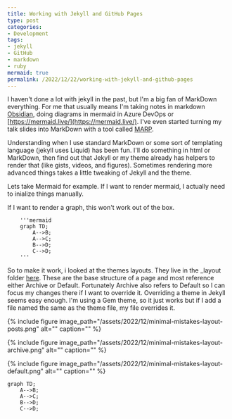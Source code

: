```yaml
---
title: Working with Jekyll and GitHub Pages
type: post
categories:
- Development
tags:
- jekyll
- GitHub
- markdown
- ruby
mermaid: true
permalink: /2022/12/22/working-with-jekyll-and-github-pages
---
```


I haven't done a lot with jekyll in the past, but I'm a big fan of MarkDown everything. For me that usually means I'm taking notes in markdown [Obsidian](https://obsidian.md]), doing diagrams in mermaid in Azure DevOps or [https://mermaid.live/](https://mermaid.live/). I've even started turning my talk slides into MarkDown with a tool called [MARP](https://marp.app/).

Understanding when I use standard MarkDown or some sort of templating language (jekyll uses Liquid) has been fun.  I'll do something in html or MarkDown, then find out that Jekyll or my theme already has helpers to render that (like gists, videos, and figures). Sometimes rendering more advanced things takes a little tweaking of Jekyll and the theme.

Lets take Mermaid for example.  If I want to render mermaid, I actually need to inialize things manually.

If I want to render a graph, this won't work out of the box. 
```
    '''mermaid
    graph TD;
        A-->B;
        A-->C;
        B-->D;
        C-->D;
    '''
```

So to make it work, i looked at the themes layouts.  They live in the _layout folder [here](https://github.com/mmistakes/minimal-mistakes/tree/master/_layouts). These are the base structure of a page and most reference either Archive or Default. Fortunately Archive also refers to Default so I can focus my changes there if I want to override it.  Overriding a theme in Jekyll seems easy enough. I'm using a Gem theme, so it just works but if I add a file named the same as the theme file, my file overrides it.

{% include figure image_path="/assets/2022/12/minimal-mistakes-layout-posts.png" alt="" caption="" %}

{% include figure image_path="/assets/2022/12/minimal-mistakes-layout-archive.png" alt="" caption="" %}

{% include figure image_path="/assets/2022/12/minimal-mistakes-layout-default.png" alt="" caption="" %}

```mermaid
graph TD;
    A-->B;
    A-->C;
    B-->D;
    C-->D;
```
